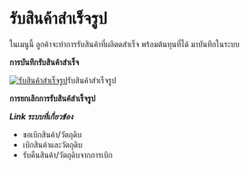 # รับสินค้าสำเร็จรูป

ในเมนูนี้ ลูกค้าจะทำการรับสินค้าที่ผลิตดสำเร็จ พร้อมต้นทุนที่ได้
มาบันทึกในระบบ

**การบันทึกรับสินค้าสำเร็จ**

[![รับสินค้าสำเร็จรูป](http://www.smlaccount.com/manual/wp-content/uploads/2017/11/รับสินค้าสำเร็จรูป.jpg)](http://www.smlaccount.com/manual/wp-content/uploads/2017/11/รับสินค้าสำเร็จรูป.jpg)รับสินค้าสำเร็จรูป



**การยกเลิกการรับสินค้สำเร็จรูป**





_**Link ระบบที่เกี่ยวข้อง**_

  * ขอเบิกสินค้า/วัตถุดิบ
  * เบิกสินค้าและวัตถุดิบ
  * รับคืนสินค้า/วัตถุดิบจากการเบิก



